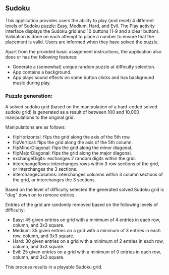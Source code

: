 ## Sudoku

This application provides users the ability to play (and reset) 4 different levels of Sudoku puzzle: Easy, Medium, Hard, and Evil. The Play activity interface displays the Sudoku grid and 10 buttons (1-9 and a clear button). Validation is done on each attempt to place a number to ensure that the placement is valid. Users are informed when they have solved the puzzle.

Apart from the provided basic assignment instructions, the application also does or has the following features:
* Generate a (somewhat) unique random puzzle at difficulty selection.
* App contains a background.
* App plays sound effects on some button clicks and has background music
  during play.

### Puzzle generation:

A solved sudoku grid (based on the manipulation of a hard-coded solved sudoku grid) is generated as a result of between 100 and 10,000 manipulations to the original grid.

Manipulations are as follows:
* flipHorizontal: flips the grid along the axis of the 5th row.
* flipVertical: flips the grid along the axis of the 5th column.
* flipMinorDiagonal: flips the grid along the minor diagonal.
* flipMajorDiagonal: flips the grid along the major diagonal.
* exchangeDigits: exchanges 2 random digits within the grid.
* interchangeRows: interchanges rows within 3 row sections of the grid, or interchanges the 3 sections.
* interchangeColumns: interchanges columns within 3 column sections of the grid, or interchanges the 3 sections.

Based on the level of difficulty selected the generated solved Sudoku grid is "dug" down on to remove entries.

Entries of the grid are randomly removed based
on the following levels of difficulty:
* Easy: 45 given entries on grid with a minimum of 4 entries in each row, column, and 3x3 square.
* Medium: 35 given entries on a grid with a minimum of 3 entries in each row, column, and 3x3 square.
* Hard: 30 given entries on a grid with a minimum of 2 entries in each row, column, and 3x3 square.
* Evil: 25 given entries on a grid with a minimum of 0 entries in each row, column, and 3x3 square.

This process results in a playable Sudoku grid.
